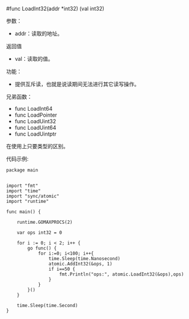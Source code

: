 #func LoadInt32(addr *int32) (val int32)

参数：

-	addr：读取的地址。

返回值

-	val：读取的值。

功能：

-	提供互斥读，也就是说读期间无法进行其它读写操作。

兄弟函数：

-	func LoadInt64
-	func LoadPointer
-	func LoadUint32
-	func LoadUint64
-	func LoadUintptr

在使用上只要类型的区别。

代码示例:


	package main


	import "fmt"
	import "time"
	import "sync/atomic"
	import "runtime"

	func main() {

    	runtime.GOMAXPROCS(2)

    	var ops int32 = 0

    	for i := 0; i < 2; i++ {
        	go func() {
            	for i:=0; i<100; i++{
                	time.Sleep(time.Nanosecond)
                	atomic.AddInt32(&ops, 1)
                	if i==50 {
                   		fmt.Println("ops:", atomic.LoadInt32(&ops),ops)
                	}
            	}
        	}()
    	}

    	time.Sleep(time.Second)
	}
